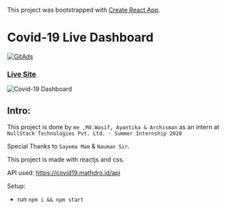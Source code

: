 This project was bootstrapped with [Create React App](https://github.com/facebook/create-react-app).

# Covid-19 Live Dashboard

<a href="https://tracking.gitads.io/?repo=covid-19-dashboard">
 <img src="https://images.gitads.io/covid-19-dashboard" alt="GitAds"/> 
</a>


### [Live Site](https://covid-19-liveupdate.netlify.app//)

![Covid-19 Dashboard](https://i.ibb.co/zfkhpLh/Screenshot.pn)

## Intro:
This project is done by ```me ,Md.Wasif, Ayantika & Archisman``` as an intern at ```NullStack Technologies Pvt. Ltd. - Summer Internship 2020```

Special Thanks to ```Sayema Mam``` & ```Nauman Sir```.

This project is made with reactjs and css. 

API used: https://covid19.mathdro.id/api

Setup:
- run ```npm i && npm start```
